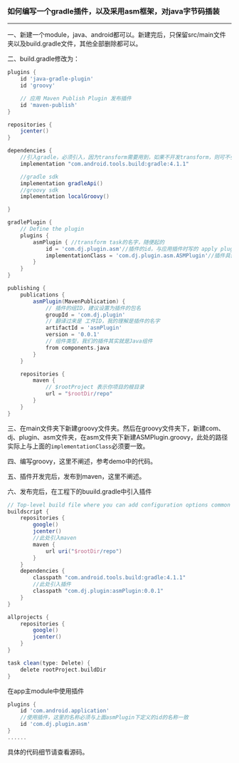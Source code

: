 ### 如何编写一个gradle插件，以及采用asm框架，对java字节码插装

------

一、新建一个module，java、android都可以。新建完后，只保留src/main文件夹以及build.gradle文件，其他全部删除都可以。

二、build.gradle修改为：

```groovy
plugins {
    id 'java-gradle-plugin'
    id 'groovy'

    // 应用 Maven Publish Plugin 发布插件
    id 'maven-publish'
}

repositories {
    jcenter()
}

dependencies {
    //引入gradle，必须引入，因为transform需要用到，如果不开发transform，则可不引入
    implementation "com.android.tools.build:gradle:4.1.1"

    //gradle sdk
    implementation gradleApi()
    //groovy sdk
    implementation localGroovy()

}

gradlePlugin {
    // Define the plugin
    plugins {
        asmPlugin { //transform task的名字，随便起的
            id = 'com.dj.plugin.asm'//插件的id，与应用插件时写的 apply plugin: 'com.dj.plugin.asm' 名字要一致
            implementationClass = 'com.dj.plugin.asm.ASMPlugin'//插件具体实现类的类名
        }
    }
}

publishing {
    publications {
        asmPlugin(MavenPublication) {
            // 插件的组ID，建议设置为插件的包名
            groupId = 'com.dj.plugin'
            // 翻译过来是 工件ID，我的理解是插件的名字
            artifactId = 'asmPlugin'
            version = '0.0.1'
            // 组件类型，我们的插件其实就是Java组件
            from components.java
        }
    }

    repositories {
        maven {
            // $rootProject 表示你项目的根目录
            url = "$rootDir/repo"
        }
    }
}
```

三、在main文件夹下新建groovy文件夹。然后在groovy文件夹下，新建com、dj、plugin、asm文件夹，在asm文件夹下新建ASMPlugin.groovy，此处的路径实际上与上面的`implementationClass`必须要一致。

四、编写groovy，这里不阐述，参考demo中的代码。

五、插件开发完后，发布到maven，这里不阐述。

六、发布完后，在工程下的buuild.gradle中引入插件

```groovy
// Top-level build file where you can add configuration options common to all sub-projects/modules.
buildscript {
    repositories {
        google()
        jcenter()
        //此处引入maven
        maven {
            url uri("$rootDir/repo")
        }
    }
    dependencies {
        classpath "com.android.tools.build:gradle:4.1.1"
		//此处引入插件
        classpath "com.dj.plugin:asmPlugin:0.0.1"
    }
}

allprojects {
    repositories {
        google()
        jcenter()
    }
}

task clean(type: Delete) {
    delete rootProject.buildDir
}
```

在app主module中使用插件

```groovy
plugins {
    id 'com.android.application'
	//使用插件，这里的名称必须与上面asmPlugin下定义的id的名称一致
    id 'com.dj.plugin.asm'
}
......
```



具体的代码细节请查看源码。